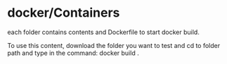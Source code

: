 # docker/Containers

each folder contains contents and Dockerfile to start docker build.

To use this content, download the folder you want to test and cd to folder path and type in the command: docker build .
